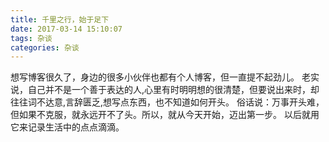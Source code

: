 ```yaml
---
title: 千里之行，始于足下
date: 2017-03-14 15:10:07
tags: 杂谈
categories: 杂谈
---
```


  想写博客很久了，身边的很多小伙伴也都有个人博客，但一直提不起劲儿。
  老实说，自己并不是一个善于表达的人,心里有时明明想的很清楚，但要说出来时，却往往词不达意,言辞匮乏,想写点东西，也不知道如何开头。
  俗话说：万事开头难，但如果不克服，就永远开不了头。所以，就从今天开始，迈出第一步。
  以后就用它来记录生活中的点点滴滴。